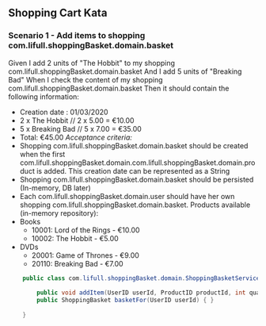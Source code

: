 ## Shopping Cart Kata
### Scenario 1 - Add items to shopping com.lifull.shoppingBasket.domain.basket
Given I add 2 units of "The Hobbit" to my shopping com.lifull.shoppingBasket.domain.basket
And I add 5 units of "Breaking Bad"
When I check the content of my shopping com.lifull.shoppingBasket.domain.basket
Then it should contain the following information:
- Creation date : 01/03/2020 
- 2 x The Hobbit   // 2 x 5.00 = €10.00 
- 5 x Breaking Bad // 5 x 7.00 = €35.00
- Total: €45.00
*Acceptance criteria:*
- Shopping com.lifull.shoppingBasket.domain.basket should be created when the first com.lifull.shoppingBasket.domain.com.lifull.shoppingBasket.domain.product is added. This creation date can be represented as a String
- Shopping com.lifull.shoppingBasket.domain.basket should be persisted (In-memory, DB later) 
- Each com.lifull.shoppingBasket.domain.user should have her own shopping com.lifull.shoppingBasket.domain.basket.
Products available (in-memory repository):
- Books 
   - 10001: Lord of the Rings - €10.00
   - 10002: The Hobbit - €5.00     
- DVDs
   - 20001: Game of Thrones - €9.00 
   - 20110: Breaking Bad - €7.00
    
```java
    public class com.lifull.shoppingBasket.domain.ShoppingBasketService {
    
        public void addItem(UserID userId, ProductID productId, int quantity) { }
        public ShoppingBasket basketFor(UserID userId) { }
    
    }   
